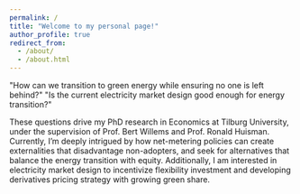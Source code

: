 ```yaml
---
permalink: /
title: "Welcome to my personal page!"
author_profile: true
redirect_from: 
  - /about/
  - /about.html
---
```

"How can we transition to green energy while ensuring no one is left behind?" "Is the current electricity market design good enough for energy transition?" 

These questions drive my PhD research in Economics at Tilburg University, under the supervision of Prof. Bert Willems and Prof. Ronald Huisman. Currently, I’m deeply intrigued by how net-metering policies can create externalities that disadvantage non-adopters, and seek for alternatives that balance the energy transition with equity. Additionally, I am interested in electricity market design to incentivize flexibility investment and developing derivatives pricing strategy with growing green share.
